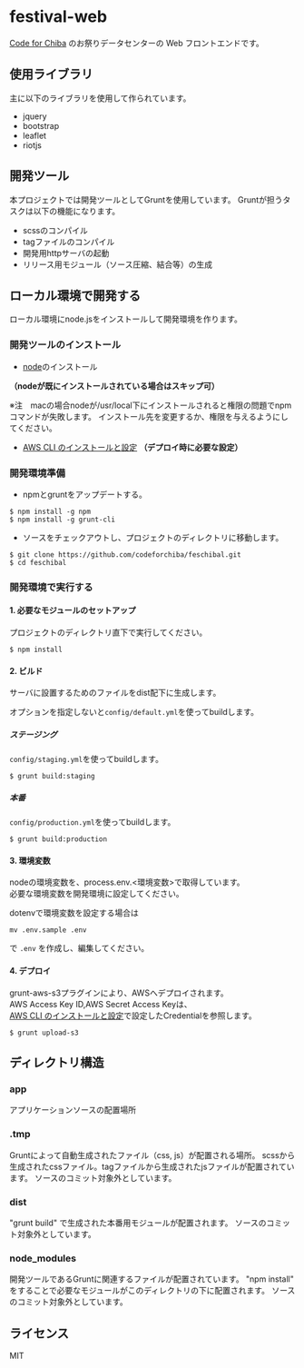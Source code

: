 # festival-web

[Code for Chiba](http://code4chiba.org) のお祭りデータセンターの Web フロントエンドです。

## 使用ライブラリ

主に以下のライブラリを使用して作られています。

- jquery
- bootstrap
- leaflet
- riotjs

## 開発ツール

本プロジェクトでは開発ツールとしてGruntを使用しています。
Gruntが担うタスクは以下の機能になります。

- scssのコンパイル
- tagファイルのコンパイル
- 開発用httpサーバの起動
- リリース用モジュール（ソース圧縮、結合等）の生成

## ローカル環境で開発する

ローカル環境にnode.jsをインストールして開発環境を作ります。

### 開発ツールのインストール

- [node](https://nodejs.org/en/)のインストール

**（nodeが既にインストールされている場合はスキップ可）**

※注　macの場合nodeが/usr/local下にインストールされると権限の問題でnpmコマンドが失敗します。
インストール先を変更するか、権限を与えるようにしてください。

- [AWS CLI のインストールと設定](http://docs.aws.amazon.com/ja_jp/streams/latest/dev/kinesis-tutorial-cli-installation.html)
**（デプロイ時に必要な設定）**

### 開発環境準備

- npmとgruntをアップデートする。

```
$ npm install -g npm
$ npm install -g grunt-cli
```

- ソースをチェックアウトし、プロジェクトのディレクトリに移動します。

```
$ git clone https://github.com/codeforchiba/feschibal.git
$ cd feschibal
```

### 開発環境で実行する
#### 1. 必要なモジュールのセットアップ

プロジェクトのディレクトリ直下で実行してください。
```
$ npm install
```

#### 2. ビルド

サーバに設置するためのファイルをdist配下に生成します。

オプションを指定しないと`config/default.yml`を使ってbuildします。

##### ステージング

`config/staging.yml`を使ってbuildします。
```
$ grunt build:staging
```

##### 本番

`config/production.yml`を使ってbuildします。
```
$ grunt build:production
```

#### 3. 環境変数

nodeの環境変数を、process.env.<環境変数>で取得しています。  
必要な環境変数を開発環境に設定してください。

dotenvで環境変数を設定する場合は
```
mv .env.sample .env
```
で `.env` を作成し、編集してください。


#### 4. デプロイ

grunt-aws-s3プラグインにより、AWSへデプロイされます。  
AWS Access Key ID,AWS Secret Access Keyは、  
[AWS CLI のインストールと設定](http://docs.aws.amazon.com/ja_jp/streams/latest/dev/kinesis-tutorial-cli-installation.html)で設定したCredentialを参照します。
```
$ grunt upload-s3
```

## ディレクトリ構造

### app

アプリケーションソースの配置場所

### .tmp

Gruntによって自動生成されたファイル（css, js）が配置される場所。
scssから生成されたcssファイル。tagファイルから生成されたjsファイルが配置されています。
ソースのコミット対象外としています。

### dist

"grunt build" で生成された本番用モジュールが配置されます。
ソースのコミット対象外としています。

### node_modules

開発ツールであるGruntに関連するファイルが配置されています。
"npm install" をすることで必要なモジュールがこのディレクトリの下に配置されます。
ソースのコミット対象外としています。

## ライセンス

MIT

